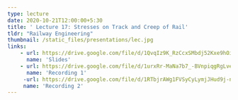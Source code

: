 ```yaml
---
type: lecture
date: 2020-10-21T12:00:00+5:30
title: ' Lecture 17: Stresses on Track and Creep of Rail'
tldr: "Railway Engineering"
thumbnail: /static_files/presentations/lec.jpg
links: 
    - url: https://drive.google.com/file/d/1QvqIz9K_RzCcxSMbdj52Kxe9hOiq-JPv/view?usp=sharing
      name: 'Slides'
    - url: https://drive.google.com/file/d/1urxRr-MaNa7b7_-BVnpiqgRgLvee_tPv/view?usp=sharing
      name: 'Recording 1'
     -url: https://drive.google.com/file/d/1RTbjrAWg1FVSyCyLymjJHud9j-nDcFM7/view?usp=sharing
     name: 'Recording 2'
---
```


